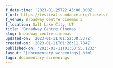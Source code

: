 ```yaml
---
f_date-time: '2023-01-25T22:45:00.000Z'
f_url: https://festival.sundance.org/tickets/
f_venue: Broadway Centre Cinemas 3
f_location: Salt Lake City, UT
title: 'Broadway Centre Cinemas '
slug: broadway-centre-cinemas
updated-on: '2023-01-11T01:52:38.537Z'
created-on: '2023-01-11T01:26:11.784Z'
published-on: '2023-01-11T01:53:55.123Z'
layout: '[documentary-screenings].html'
tags: documentary-screenings
---
```



